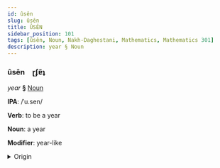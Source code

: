```yaml
---
id: ûsên
slug: ûsên
title: ÛSÊN
sidebar_position: 101
tags: [ûsên, Noun, Nakh-Daghestani, Mathematics, Mathematics 301]
description: year § Noun
---
```


### ûsên&emsp;<span kind="abugida">ɽʄɐ̃ʇ</span>

*year* **§** [Noun](../../tags/Noun)

**IPA**: /ˈu.sen/

**Verb**: to be a year

**Noun**: a year

**Modifier**: year-like

<details>
    <summary>Origin</summary>
    Udi усен usen <br/>
    <em>Nakh-Daghestani Language Family</em>
</details>
